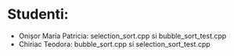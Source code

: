 # Studenti:
- Onișor Maria Patricia: selection_sort.cpp si bubble_sort_test.cpp
- Chiriac Teodora: bubble_sort.cpp si selection_sort_test.cpp
